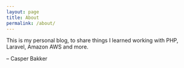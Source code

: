 ```yaml
---
layout: page
title: About
permalink: /about/
---
```

This is my personal blog, to share things I learned working with PHP, Laravel, Amazon AWS and more.

– Casper Bakker